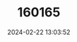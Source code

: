 ---
title: "160165"
category: "Charaxes imperialis"
draft: false
date: 2024-02-22 13:03:52
languages:
  English: ["Imperial Blue Charaxes"]
---